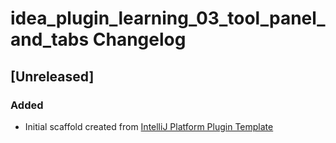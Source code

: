 <!-- Keep a Changelog guide -> https://keepachangelog.com -->

# idea_plugin_learning_03_tool_panel_and_tabs Changelog

## [Unreleased]
### Added
- Initial scaffold created from [IntelliJ Platform Plugin Template](https://github.com/JetBrains/intellij-platform-plugin-template)

